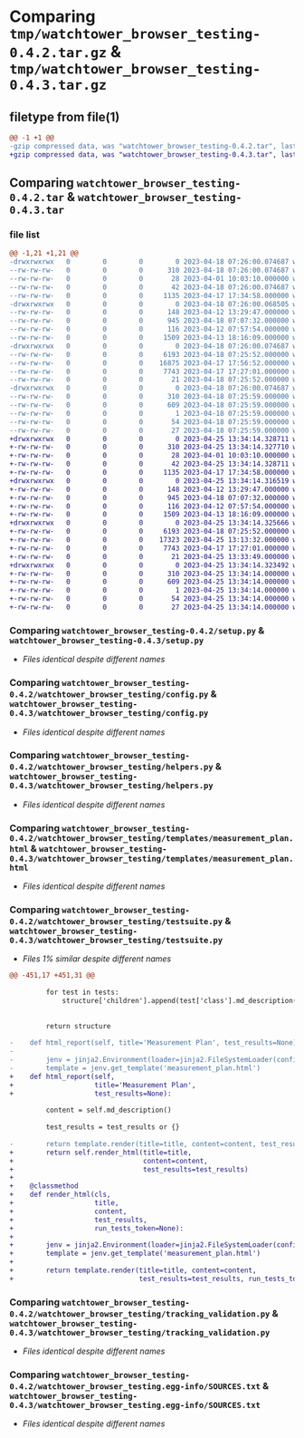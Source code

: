 # Comparing `tmp/watchtower_browser_testing-0.4.2.tar.gz` & `tmp/watchtower_browser_testing-0.4.3.tar.gz`

## filetype from file(1)

```diff
@@ -1 +1 @@
-gzip compressed data, was "watchtower_browser_testing-0.4.2.tar", last modified: Tue Apr 18 07:26:00 2023, max compression
+gzip compressed data, was "watchtower_browser_testing-0.4.3.tar", last modified: Tue Apr 25 13:34:14 2023, max compression
```

## Comparing `watchtower_browser_testing-0.4.2.tar` & `watchtower_browser_testing-0.4.3.tar`

### file list

```diff
@@ -1,21 +1,21 @@
-drwxrwxrwx   0        0        0        0 2023-04-18 07:26:00.074687 watchtower_browser_testing-0.4.2/
--rw-rw-rw-   0        0        0      310 2023-04-18 07:26:00.074687 watchtower_browser_testing-0.4.2/PKG-INFO
--rw-rw-rw-   0        0        0       28 2023-04-01 10:03:10.000000 watchtower_browser_testing-0.4.2/README.md
--rw-rw-rw-   0        0        0       42 2023-04-18 07:26:00.074687 watchtower_browser_testing-0.4.2/setup.cfg
--rw-rw-rw-   0        0        0     1135 2023-04-17 17:34:58.000000 watchtower_browser_testing-0.4.2/setup.py
-drwxrwxrwx   0        0        0        0 2023-04-18 07:26:00.068505 watchtower_browser_testing-0.4.2/watchtower_browser_testing/
--rw-rw-rw-   0        0        0      148 2023-04-12 13:29:47.000000 watchtower_browser_testing-0.4.2/watchtower_browser_testing/__init__.py
--rw-rw-rw-   0        0        0      945 2023-04-18 07:07:32.000000 watchtower_browser_testing-0.4.2/watchtower_browser_testing/config.py
--rw-rw-rw-   0        0        0      116 2023-04-12 07:57:54.000000 watchtower_browser_testing-0.4.2/watchtower_browser_testing/exceptions.py
--rw-rw-rw-   0        0        0     1509 2023-04-13 18:16:09.000000 watchtower_browser_testing-0.4.2/watchtower_browser_testing/helpers.py
-drwxrwxrwx   0        0        0        0 2023-04-18 07:26:00.074687 watchtower_browser_testing-0.4.2/watchtower_browser_testing/templates/
--rw-rw-rw-   0        0        0     6193 2023-04-18 07:25:52.000000 watchtower_browser_testing-0.4.2/watchtower_browser_testing/templates/measurement_plan.html
--rw-rw-rw-   0        0        0    16875 2023-04-17 17:56:52.000000 watchtower_browser_testing-0.4.2/watchtower_browser_testing/testsuite.py
--rw-rw-rw-   0        0        0     7743 2023-04-17 17:27:01.000000 watchtower_browser_testing-0.4.2/watchtower_browser_testing/tracking_validation.py
--rw-rw-rw-   0        0        0       21 2023-04-18 07:25:52.000000 watchtower_browser_testing-0.4.2/watchtower_browser_testing/version.py
-drwxrwxrwx   0        0        0        0 2023-04-18 07:26:00.074687 watchtower_browser_testing-0.4.2/watchtower_browser_testing.egg-info/
--rw-rw-rw-   0        0        0      310 2023-04-18 07:25:59.000000 watchtower_browser_testing-0.4.2/watchtower_browser_testing.egg-info/PKG-INFO
--rw-rw-rw-   0        0        0      609 2023-04-18 07:25:59.000000 watchtower_browser_testing-0.4.2/watchtower_browser_testing.egg-info/SOURCES.txt
--rw-rw-rw-   0        0        0        1 2023-04-18 07:25:59.000000 watchtower_browser_testing-0.4.2/watchtower_browser_testing.egg-info/dependency_links.txt
--rw-rw-rw-   0        0        0       54 2023-04-18 07:25:59.000000 watchtower_browser_testing-0.4.2/watchtower_browser_testing.egg-info/requires.txt
--rw-rw-rw-   0        0        0       27 2023-04-18 07:25:59.000000 watchtower_browser_testing-0.4.2/watchtower_browser_testing.egg-info/top_level.txt
+drwxrwxrwx   0        0        0        0 2023-04-25 13:34:14.328711 watchtower_browser_testing-0.4.3/
+-rw-rw-rw-   0        0        0      310 2023-04-25 13:34:14.327710 watchtower_browser_testing-0.4.3/PKG-INFO
+-rw-rw-rw-   0        0        0       28 2023-04-01 10:03:10.000000 watchtower_browser_testing-0.4.3/README.md
+-rw-rw-rw-   0        0        0       42 2023-04-25 13:34:14.328711 watchtower_browser_testing-0.4.3/setup.cfg
+-rw-rw-rw-   0        0        0     1135 2023-04-17 17:34:58.000000 watchtower_browser_testing-0.4.3/setup.py
+drwxrwxrwx   0        0        0        0 2023-04-25 13:34:14.316519 watchtower_browser_testing-0.4.3/watchtower_browser_testing/
+-rw-rw-rw-   0        0        0      148 2023-04-12 13:29:47.000000 watchtower_browser_testing-0.4.3/watchtower_browser_testing/__init__.py
+-rw-rw-rw-   0        0        0      945 2023-04-18 07:07:32.000000 watchtower_browser_testing-0.4.3/watchtower_browser_testing/config.py
+-rw-rw-rw-   0        0        0      116 2023-04-12 07:57:54.000000 watchtower_browser_testing-0.4.3/watchtower_browser_testing/exceptions.py
+-rw-rw-rw-   0        0        0     1509 2023-04-13 18:16:09.000000 watchtower_browser_testing-0.4.3/watchtower_browser_testing/helpers.py
+drwxrwxrwx   0        0        0        0 2023-04-25 13:34:14.325666 watchtower_browser_testing-0.4.3/watchtower_browser_testing/templates/
+-rw-rw-rw-   0        0        0     6193 2023-04-18 07:25:52.000000 watchtower_browser_testing-0.4.3/watchtower_browser_testing/templates/measurement_plan.html
+-rw-rw-rw-   0        0        0    17323 2023-04-25 13:13:32.000000 watchtower_browser_testing-0.4.3/watchtower_browser_testing/testsuite.py
+-rw-rw-rw-   0        0        0     7743 2023-04-17 17:27:01.000000 watchtower_browser_testing-0.4.3/watchtower_browser_testing/tracking_validation.py
+-rw-rw-rw-   0        0        0       21 2023-04-25 13:33:49.000000 watchtower_browser_testing-0.4.3/watchtower_browser_testing/version.py
+drwxrwxrwx   0        0        0        0 2023-04-25 13:34:14.323492 watchtower_browser_testing-0.4.3/watchtower_browser_testing.egg-info/
+-rw-rw-rw-   0        0        0      310 2023-04-25 13:34:14.000000 watchtower_browser_testing-0.4.3/watchtower_browser_testing.egg-info/PKG-INFO
+-rw-rw-rw-   0        0        0      609 2023-04-25 13:34:14.000000 watchtower_browser_testing-0.4.3/watchtower_browser_testing.egg-info/SOURCES.txt
+-rw-rw-rw-   0        0        0        1 2023-04-25 13:34:14.000000 watchtower_browser_testing-0.4.3/watchtower_browser_testing.egg-info/dependency_links.txt
+-rw-rw-rw-   0        0        0       54 2023-04-25 13:34:14.000000 watchtower_browser_testing-0.4.3/watchtower_browser_testing.egg-info/requires.txt
+-rw-rw-rw-   0        0        0       27 2023-04-25 13:34:14.000000 watchtower_browser_testing-0.4.3/watchtower_browser_testing.egg-info/top_level.txt
```

### Comparing `watchtower_browser_testing-0.4.2/setup.py` & `watchtower_browser_testing-0.4.3/setup.py`

 * *Files identical despite different names*

### Comparing `watchtower_browser_testing-0.4.2/watchtower_browser_testing/config.py` & `watchtower_browser_testing-0.4.3/watchtower_browser_testing/config.py`

 * *Files identical despite different names*

### Comparing `watchtower_browser_testing-0.4.2/watchtower_browser_testing/helpers.py` & `watchtower_browser_testing-0.4.3/watchtower_browser_testing/helpers.py`

 * *Files identical despite different names*

### Comparing `watchtower_browser_testing-0.4.2/watchtower_browser_testing/templates/measurement_plan.html` & `watchtower_browser_testing-0.4.3/watchtower_browser_testing/templates/measurement_plan.html`

 * *Files identical despite different names*

### Comparing `watchtower_browser_testing-0.4.2/watchtower_browser_testing/testsuite.py` & `watchtower_browser_testing-0.4.3/watchtower_browser_testing/testsuite.py`

 * *Files 1% similar despite different names*

```diff
@@ -451,17 +451,31 @@
 
         for test in tests:
             structure['children'].append(test['class'].md_description(parent=name))
 
 
         return structure
 
-    def html_report(self, title='Measurement Plan', test_results=None):
-
-        jenv = jinja2.Environment(loader=jinja2.FileSystemLoader(config.TEMPLATES_PATH))
-        template = jenv.get_template('measurement_plan.html')
+    def html_report(self,
+                    title='Measurement Plan',
+                    test_results=None):
 
         content = self.md_description()
 
         test_results = test_results or {}
 
-        return template.render(title=title, content=content, test_results=test_results)
+        return self.render_html(title=title,
+                                content=content,
+                                test_results=test_results)
+
+    @classmethod
+    def render_html(cls,
+                    title,
+                    content,
+                    test_results,
+                    run_tests_token=None):
+
+        jenv = jinja2.Environment(loader=jinja2.FileSystemLoader(config.TEMPLATES_PATH))
+        template = jenv.get_template('measurement_plan.html')
+
+        return template.render(title=title, content=content,
+                               test_results=test_results, run_tests_token=run_tests_token)
```

### Comparing `watchtower_browser_testing-0.4.2/watchtower_browser_testing/tracking_validation.py` & `watchtower_browser_testing-0.4.3/watchtower_browser_testing/tracking_validation.py`

 * *Files identical despite different names*

### Comparing `watchtower_browser_testing-0.4.2/watchtower_browser_testing.egg-info/SOURCES.txt` & `watchtower_browser_testing-0.4.3/watchtower_browser_testing.egg-info/SOURCES.txt`

 * *Files identical despite different names*

